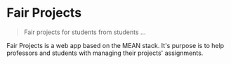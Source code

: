 # Fair Projects

> Fair projects for students from students ...

Fair Projects is a web app based on the MEAN stack. It's purpose is to help professors and students with managing their projects' assignments.